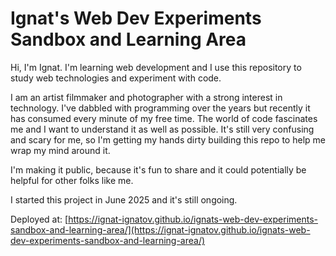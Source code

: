 # Ignat's Web Dev Experiments Sandbox and Learning Area

Hi, I'm Ignat. I'm learning web development and I use this repository to study web technologies and experiment with code.

I am an artist filmmaker and photographer with a strong interest in technology. I've dabbled with programming over the years but recently it has consumed every minute of my free time. The world of code fascinates me and I want to understand it as well as possible. It's still very confusing and scary for me, so I'm getting my hands dirty building this repo to help me wrap my mind around it.

I'm making it public, because it's fun to share and it could potentially be helpful for other folks like me.

I started this project in June 2025 and it's still ongoing.

Deployed at:
[https://ignat-ignatov.github.io/ignats-web-dev-experiments-sandbox-and-learning-area/](https://ignat-ignatov.github.io/ignats-web-dev-experiments-sandbox-and-learning-area/)